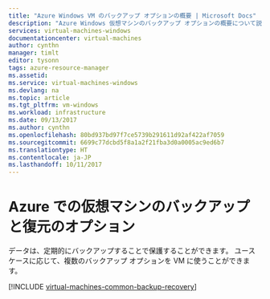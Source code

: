 ```yaml
---
title: "Azure Windows VM のバックアップ オプションの概要 | Microsoft Docs"
description: "Azure Windows 仮想マシンのバックアップ オプションの概要について説明します。"
services: virtual-machines-windows
documentationcenter: virtual-machines
author: cynthn
manager: timlt
editor: tysonn
tags: azure-resource-manager
ms.assetid: 
ms.service: virtual-machines-windows
ms.devlang: na
ms.topic: article
ms.tgt_pltfrm: vm-windows
ms.workload: infrastructure
ms.date: 09/13/2017
ms.author: cynthn
ms.openlocfilehash: 80bd937bd97f7ce5739b291611d92af422af7059
ms.sourcegitcommit: 6699c77dcbd5f8a1a2f21fba3d0a0005ac9ed6b7
ms.translationtype: HT
ms.contentlocale: ja-JP
ms.lasthandoff: 10/11/2017
---
```

# <a name="backup-and-restore-options-for-virtual-machines-in-azure"></a>Azure での仮想マシンのバックアップと復元のオプション
データは、定期的にバックアップすることで保護することができます。 ユースケースに応じて、複数のバックアップ オプションを VM に使うことができます。

[!INCLUDE [virtual-machines-common-backup-recovery](../../../includes/virtual-machines-common-backup-recovery.md)]